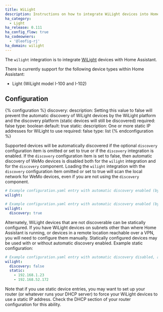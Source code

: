 ```yaml
---
title: WiLight
description: Instructions on how to integrate WiLight devices into Home Assistant.
ha_category:
  - Light
ha_release: 0.111
ha_config_flow: true
ha_codeowners:
  - '@leofig-rj'
ha_domain: wilight
---
```


The `wilight` integration is to integrate [WiLight](http://www.wilight.com.br) devices with Home Assistant.

There is currently support for the following device types within Home Assistant:

- Light (WiLight model I-100 and I-102)

## Configuration

{% configuration %}
  discovery:
    description: Setting this value to false will prevent the automatic discovery of WiLight devices by the WiLight platform and the discovery platform (static devices will still be discovered)
    required: false
    type: boolean
    default: true
  static:
    description: One or more static IP addresses for WiLight to use
    required: false
    type: list
{% endconfiguration %}

Supported devices will be automatically discovered if the optional `discovery` configuration item is omitted or set to true or if the `discovery` integration is enabled. If the `discovery` configuration item is set to false, then automatic discovery of WeMo devices is disabled both for the `wilight` integration and for the `discovery` component. Loading the `wilight` integration with the `discovery` configuration item omitted or set to true will scan the local network for WeMo devices, even if you are not using the `discovery` component.

```yaml
# Example configuration.yaml entry with automatic discovery enabled (by omitting the discovery configuration item)
wilight:

# Example configuration.yaml entry with automatic discovery enabled (by explicitly setting the discovery configuration item)
wilight:
  discovery: true
```

Alternately, WiLight devices that are not discoverable can be statically configured. If you have WiLight devices on subnets other than where Home Assistant is running, or devices in a remote location reachable over a VPN, you will need to configure them manually. Statically configured devices may be used with or without automatic discovery enabled. Example static configuration:

```yaml
# Example configuration.yaml entry with automatic discovery disabled, and 2 statically configured devices
wilight:
  discovery: false
  static:
    - 192.168.1.23
    - 192.168.52.172
```

Note that if you use static device entries, you may want to set up your router (or whatever runs your DHCP server) to force your WiLight devices to use a static IP address. Check the DHCP section of your router configuration for this ability.
